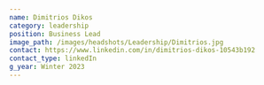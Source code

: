 ```yaml
---
name: Dimitrios Dikos
category: leadership
position: Business Lead
image_path: /images/headshots/Leadership/Dimitrios.jpg
contact: https://www.linkedin.com/in/dimitrios-dikos-10543b192
contact_type: linkedIn
g_year: Winter 2023
---
```

